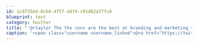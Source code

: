 ```yaml
---
id: 1c9735bd-8cb4-4f57-a9f4-c91d82af7fc0
blueprint: text
category: twitter
title: "'@rtaylor The the cons are the best at branding and marketing themselves. They could eat babies and make it sound like a good thing"
caption: '<span class="username username_linked">@<a href="https://twitter.com/rtaylor" title="Elon Musk">rtaylor</a></span> The the cons are the best at branding and marketing themselves. They could eat babies and make it sound like a good thing'
---
```

